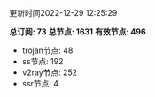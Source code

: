 更新时间2022-12-29 12:25:29

**总订阅: 73**
**总节点: 1631**
**有效节点: 496**
- trojan节点: 48
- ss节点: 192
- v2ray节点: 252
- ssr节点: 4
